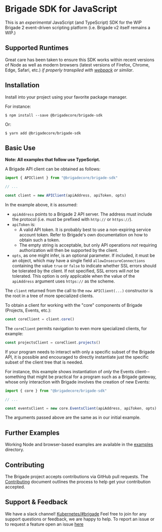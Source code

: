 # Brigade SDK for JavaScript

This is an _experimental_ JavaScript (and TypeScript) SDK for the WIP Brigade 2
event-driven scripting platform (i.e. Brigade v2 itself remains a WIP.)

## Supported Runtimes

Great care has been taken to ensure this SDK works within recent versions of
Node as well as modern browsers (latest versions of Firefox, Chrome, Edge,
Safari, etc.) _if properly transpiled with [webpack](https://webpack.js.org/) or
similar_.

## Installation

Install into your project using your favorite package manager.

For instance:

```console
$ npm install --save @brigadecore/brigade-sdk
```

Or:

```console
$ yarn add @brigadecore/brigade-sdk
```

## Basic Use

__Note: All examples that follow use TypeScript.__

A Brigade API client can be obtained as follows:

```typescript
import { APIClient } from "@brigadecore/brigade-sdk"

// ...

const client = new APIClient(apiAddress, apiToken, opts)
```

In the example above, it is assumed:

* `apiAddress` points to a Brigade 2 API server. The address must include the
  protocol (i.e. must be prefixed with `http://` or `https://`).
* `apiToken` is:
    * A valid API token. It is probably best to use a non-expiring service
      account token. Refer to Brigade's own documentation on how to obtain such
      a token.
    * The empty string is acceptable, but only API operations _not_ requiring
      authorization will then be supported by the client.
* `opts`, as one might infer, is an optional parameter. If included, it must be
  an object, which may have a single field `allowInsecureConnections` containing
  the value `true` or `false` to indicate whether SSL errors should be tolerated
  by the client. If not specified, SSL errors will _not_ be tolerated. This
  option is only applicable when the value of the `apiAddress` argument uses
  `https://` as the scheme.

The `client` returned from the call to the `new APIClient(...)` constructor is
the root in a tree of more specialized clients.

To obtain a client for working with the "core" components of Brigade (Projects,
Events, etc.):

```typescript
const coreClient = client.core()
```

The `coreClient` permits navigation to even more specialized clients, for
example:

```typescript
const projectsClient = coreClient.projects()
```

If your program needs to interact with only a specific subset of the Brigade
API, it is possible and encouraged to directly instantiate just the specific
subset of the client tree that is needed.

For instance, this example shows instantiation of _only_ the Events client--
something that might be practical for a program such as a Brigade gateway, whose
only interaction with Brigade involves the creation of new Events:

```typescript
import { core } from "@brigadecore/brigade-sdk"

// ...

const eventsClient = new core.EventsClient(apiAddress, apiToken, opts)
```

The arguments passed above are the same as in our initial example.

## Further Examples

Working Node and browser-based examples are available in the
[examples](./examples) directory.

## Contributing

The Brigade project accepts contributions via GitHub pull requests. The
[Contributing](CONTRIBUTING.md) document outlines the process to help get your
contribution accepted.

## Support & Feedback

We have a slack channel!
[Kubernetes/#brigade](https://kubernetes.slack.com/messages/C87MF1RFD) Feel free
to join for any support questions or feedback, we are happy to help. To report
an issue or to request a feature open an issue
[here](https://github.com/brigadecore/brigade/issues)
